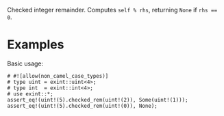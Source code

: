 Checked integer remainder. Computes `self % rhs`,
returning `None` if `rhs == 0`.

# Examples

Basic usage:

```
# #![allow(non_camel_case_types)]
# type uint = exint::uint<4>;
# type int  = exint::int<4>;
# use exint::*;
assert_eq!(uint!(5).checked_rem(uint!(2)), Some(uint!(1)));
assert_eq!(uint!(5).checked_rem(uint!(0)), None);
```
